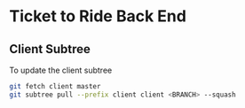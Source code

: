 # Ticket to Ride Back End

## Client Subtree

To update the client subtree

```bash
git fetch client master
git subtree pull --prefix client client <BRANCH> --squash
```
